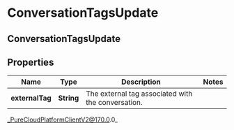 # ConversationTagsUpdate

## ConversationTagsUpdate

## Properties

|Name | Type | Description | Notes|
|------------ | ------------- | ------------- | -------------|
| **externalTag** | **String** | The external tag associated with the conversation. | |



_PureCloudPlatformClientV2@170.0.0_
